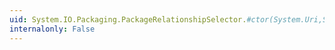 ```yaml
---
uid: System.IO.Packaging.PackageRelationshipSelector.#ctor(System.Uri,System.IO.Packaging.PackageRelationshipSelectorType,System.String)
internalonly: False
---
```

